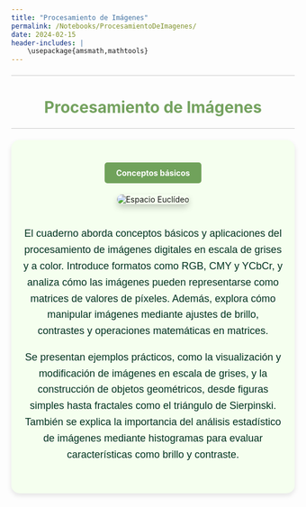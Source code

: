 ```yaml
---
title: "Procesamiento de Imágenes"
permalink: /Notebooks/ProcesamientoDeImagenes/
date: 2024-02-15
header-includes: |
    \usepackage{amsmath,mathtools}
---
```


<script
  src="https://cdn.mathjax.org/mathjax/latest/MathJax.js?config=TeX-AMS-MML_HTMLorMML"
  type="text/javascript">
</script>

<html>
<head>
    <style>
        /* Estilos para centrar y cambiar el color del texto */
        h1 {
            text-align: center; /* Centra el texto horizontalmente */
            color: rgba(72, 133, 45, 0.76); /* Cambia el color del texto a verde */
        }
    </style>
</head>
<body>

<style>

    .container {
      max-width: 800px;
      margin: 20px auto;
      overflow: hidden;
    }

    .person {
      display: flex;
      margin-bottom: 20px;
      justify-content: space-between;
      align-items: center;
      flex-wrap: wrap;
    }

    .person img {
      max-width: 200px;
      max-height: 200px;
      border-radius: 50%;
      margin-right: 20px;
      margin-left: 20px;
    }

    .person .info {
      flex: 1;
      text-align: left;
    }

    .person:nth-child(even) {
      flex-direction: row-reverse;
    }

    h2 {
      text-align: center;
      color: #333;
    }

    hr {
            border: none; /* Elimina el borde */
            height: 1px; /* Altura de la línea */
            background-color: #CCCCCC; /* Color de la línea */
            margin: 20px 0; /* Margen superior e inferior */
        }
  </style>

<hr>

<h1>Procesamiento de Imágenes</h1>

<hr>

</body>
</html>

<div class="container" style="background-color:rgb(245, 255, 239); padding: 20px; border-radius: 15px; box-shadow: 0 4px 8px rgba(0, 0, 0, 0.1);">
  <div class="person">
    <div class="info" style="text-align: center; max-width: 900px; margin: 0 auto;">
      <!-- Botón dentro del cuadro -->
      <div class="button-container" style="text-align: center; margin: 20px 0;">
        <a href="https://labmatecc.github.io/Notebooks/ProcesamientoDeImagenes/Conceptosbasicos/" 
           class="button" 
           style="padding: 10px 20px; background-color:rgba(72, 133, 45, 0.76); color: white; border: none; border-radius: 5px; text-decoration: none; font-weight: bold; display: inline-block;">
          Conceptos básicos
        </a>
      </div>
      <!-- Imagen más grande y centrada con sombras -->
      <img src="https://mismat.wordpress.com/wp-content/uploads/2023/03/96165-blog.png" 
           alt="Espacio Euclídeo" 
           style="max-width: 100%; height: auto; border-radius: 10px; box-shadow: 0 6px 12px rgba(0, 0, 0, 0.2); margin-bottom: 20px;">
      <p style="font-family: 'Arial', sans-serif; color: #013220; font-size: 18px; line-height: 1.6; margin-bottom: 15px;">
        El cuaderno aborda conceptos básicos y aplicaciones del procesamiento de imágenes digitales en escala de grises y a color. Introduce formatos como RGB, CMY y YCbCr, y analiza cómo las imágenes pueden representarse como matrices de valores de píxeles. Además, explora cómo manipular imágenes mediante ajustes de brillo, contrastes y operaciones matemáticas en matrices.
      </p>
      <p style="font-family: 'Arial', sans-serif; color: #013220; font-size: 18px; line-height: 1.6; margin-bottom: 15px;">
        Se presentan ejemplos prácticos, como la visualización y modificación de imágenes en escala de grises, y la construcción de objetos geométricos, desde figuras simples hasta fractales como el triángulo de Sierpinski. También se explica la importancia del análisis estadístico de imágenes mediante histogramas para evaluar características como brillo y contraste.
      </p>
    </div>
  </div>
</div>


  <html>
<head>
    <style>
        .button-container {
            text-align: center; /* Centra el contenido horizontalmente */
        }

        .button {
            display: inline-block;
            padding: 10px 20px;
            border-radius: 20px; /* Esto hace que el botón tenga forma de pastilla */
            background-color: rgba(72, 133, 45, 0.76); /* Cambia el color del botón a verde */
            color: white; /* Cambia el color del texto a blanco */
            text-decoration: none; /* Elimina el subrayado predeterminado en los enlaces */
            font-size: 16px; /* Cambia el tamaño del texto */
            font-weight: bold; /* Hace que el texto sea más audaz */
            border: none; /* Elimina el borde del botón */
        }
    </style>
</head>
<body>
<hr>
<div class="button-container" style="text-align: center; margin: 20px 0;">
  <a href="https://labmatecc.github.io/Notebooks/ProcesamientoDeImagenes/Metricas/" 
     class="button" 
     style="padding: 10px 20px; color: white; border: none; border-radius: 5px; text-decoration: none; font-weight: bold;">
    Métricas en imágenes
  </a>
</div>

<div class="container" style="background-color: #f4f4f9; padding: 20px; border-radius: 15px; box-shadow: 0 4px 8px rgba(0, 0, 0, 0.1);">
    <div class="person">
      <div class="info" style="text-align: center; max-width: 900px; margin: 0 auto;">
      <!-- Imagen más grande y centrada con sombras -->
            <img src="https://github.com/labmatecc/labmatecc.github.io/blob/main/Im%C3%A1genes/Distorsionada.png?raw=true" 
                 alt="Métricas" 
                 style="max-width: 100%; height: auto; border-radius: 10px; box-shadow: 0 6px 12px rgba(0, 0, 0, 0.2); margin-bottom: 20px;">
            <!-- Pie de página -->
            <footer style="text-align: center; margin-top: 2px; font-family: 'Arial', sans-serif; color: #7f8c8d; font-size: 16px;">
                Errores
            </footer>
        <p style="font-family: 'Arial', sans-serif; color: #34495e; font-size: 18px; line-height: 1.6; margin-bottom: 15px;">Se presentan métricas con referencia completa, como el Error Cuadrático Medio (MSE) y la Relación Señal-Ruido de Pico (PSNR), que comparan imágenes procesadas con una referencia ideal para cuantificar la distorsión. Además, se analizan métricas sin referencia, como el Índice de Similitud Estructural (SSIM) y su extensión Multi-SSIM, que evalúan la calidad visual considerando luminancia, contraste y estructura sin necesidad de una imagen ideal. También se discute el error estructural y su relación con estas métricas, proporcionando ejemplos numéricos y cálculos aplicados a imágenes de prueba.</p>
      </div>
    </div>
</div>

<hr>


<div class="button-container" style="text-align: center; margin: 20px 0;">
  <a href="https://labmatecc.github.io/Notebooks/ProcesamientoDeImagenes/FuncionesElementales/" 
     class="button" 
     style="padding: 10px 20px; color: white; border: none; border-radius: 5px; text-decoration: none; font-weight: bold;">
    Aplicaciones y funciones elementales
  </a>
</div>

<div class="container" style="background-color: #f4f4f9; padding: 20px; border-radius: 15px; box-shadow: 0 4px 8px rgba(0, 0, 0, 0.1);">
    <div class="person">
      <div class="info" style="text-align: center; max-width: 900px; margin: 0 auto;">
      <!-- Imagen más grande y centrada con sombras -->
            <img src="https://www.ivanandrei.com/wp-content/uploads/2022/06/rgb-ycbcr.png" 
                 alt="Espacio Euclídeo" 
                 style="max-width: 100%; height: auto; border-radius: 10px; box-shadow: 0 6px 12px rgba(0, 0, 0, 0.2); margin-bottom: 20px;">
            <!-- Pie de página -->
            <footer style="text-align: center; margin-top: 2px; font-family: 'Arial', sans-serif; color: #7f8c8d; font-size: 16px;">
                RGB y YCbCr
            </footer>
        <p style="font-family: 'Arial', sans-serif; color: #34495e; font-size: 18px; line-height: 1.6; margin-bottom: 15px;">Se abordan aplicaciones de funciones elementales en el procesamiento de imágenes digitales, centrándose en transformaciones potenciales, exponenciales y logarítmicas para mejorar la iluminación y el contraste. Presenta técnicas como la corrección gamma, que ajusta el brillo de imágenes mal expuestas mediante funciones de potencia. También incluye herramientas para transformar imágenes entre espacios de color RGB y YCbCr, aplicando correcciones específicas en el canal de luminancia (Y). Además, se implementan funciones para visualizar histogramas y ajustar niveles de brillo y contraste. El cuaderno utiliza imágenes subexpuestas y sobreexpuestas como ejemplos, mostrando sus respectivas transformaciones y resultados.</p>
      </div>
    </div>
</div>

<hr>

<div class="button-container" style="text-align: center; margin: 20px 0;">
  <a href="https://labmatecc.github.io/Notebooks/ProcesamientoDeImagenes/TranformacionesLineales/" 
     class="button" 
     style="padding: 10px 20px; color: white; border: none; border-radius: 5px; text-decoration: none; font-weight: bold;">
    Transformaciones lineales y automatización del proceso
  </a>
</div>
<div class="container" style="background-color: #f4f4f9; padding: 20px; border-radius: 15px; box-shadow: 0 4px 8px rgba(0, 0, 0, 0.1);">
    <div class="person">
      <div class="info" style="text-align: center; max-width: 900px; margin: 0 auto;">
      <!-- Imagen más grande y centrada con sombras -->
            <img src="https://github.com/labmatecc/labmatecc.github.io/blob/main/Im%C3%A1genes/Transformaciones.png?raw=true" 
                 alt="Espacio Euclídeo" 
                 style="max-width: 100%; height: auto; border-radius: 10px; box-shadow: 0 6px 12px rgba(0, 0, 0, 0.2); margin-bottom: 20px;">
            <!-- Pie de página -->
            <footer style="text-align: center; margin-top: 2px; font-family: 'Arial', sans-serif; color: #7f8c8d; font-size: 16px;">
                Transformaciones aplicadas a una imagen
            </footer>
        <p style="font-family: 'Arial', sans-serif; color: #34495e; font-size: 18px; line-height: 1.6; margin-bottom: 15px;">Este cuaderno aborda el procesamiento de imágenes mediante transformaciones lineales y técnicas de automatización para mejorar la calidad visual. Se presentan funciones auxiliares en Julia para realizar tareas como la conversión entre espacios de color RGB y YCbCr, ajuste de valores de píxeles, creación de histogramas y transformaciones específicas para mejorar el contraste. Se introduce la trasformación lineal como una herramienta para expandir el rango de valores de los píxeles y mejorar significativamente el contraste de las imágenes. Además, se describe una variación de esta técnica que utiliza transformaciones lineales a trozos para ajustar los percentiles de los píxeles a intervalos uniformemente distribuidos. El cuaderno incluye ejemplos visuales que muestran los efectos de estas transformaciones.</p>
      </div>
    </div>
</div>

<hr>

<div class="button-container" style="text-align: center; margin: 20px 0;">
  <a href="https://labmatecc.github.io/Notebooks/ProcesamientoDeImagenes/Probabilidad/" 
     class="button" 
     style="padding: 10px 20px; color: white; border: none; border-radius: 5px; text-decoration: none; font-weight: bold;">
    Probabilidad en el procesamiento de imágenes
  </a>
</div>

<div class="container" style="background-color: #f4f4f9; padding: 20px; border-radius: 15px; box-shadow: 0 4px 8px rgba(0, 0, 0, 0.1);">
    <div class="person">
      <div class="info" style="text-align: center; max-width: 900px; margin: 0 auto;">
      <!-- Imagen más grande y centrada con sombras -->
            <img src="https://i.ytimg.com/vi/BC31_smmFEs/maxresdefault.jpg" 
                 alt="Espacio Euclídeo" 
                 style="max-width: 100%; height: auto; border-radius: 10px; box-shadow: 0 6px 12px rgba(0, 0, 0, 0.2); margin-bottom: 20px;">
            <!-- Pie de página -->
            <footer style="text-align: center; margin-top: 2px; font-family: 'Arial', sans-serif; color: #7f8c8d; font-size: 16px;">
                Ecualización del Histograma
            </footer>
        <p style="font-family: 'Arial', sans-serif; color: #34495e; font-size: 18px; line-height: 1.6; margin-bottom: 15px;">Se define la relación entre imágenes digitales y variables aleatorias, donde cada píxel representa un valor que puede ser modelado como una variable aleatoria con una distribución de probabilidad. Se detalla cómo los histogramas de las imágenes representan gráficamente estas distribuciones, y cómo pueden transformarse para cumplir ciertos objetivos mediante técnicas como la ecualización del histograma. Este procedimiento busca lograr distribuciones uniformes, garantizando que todos los tonos de gris estén representados equitativamente. Además, el cuaderno introduce el teorema de transformación de variables aleatorias, explicando cómo modificar una variable aleatoria con una función de densidad conocida para que adopte otra distribución deseada.</p>
      </div>
    </div>
</div>

<hr>

<div class="button-container" style="text-align: center; margin: 20px 0;">
  <a href="https://labmatecc.github.io/Notebooks/ProcesamientoDeImagenes/Matrices/" 
     class="button" 
     style="padding: 10px 20px; color: white; border: none; border-radius: 5px; text-decoration: none; font-weight: bold;">
    Matrices y transformaciones lineales
  </a>
</div>

<div class="container" style="background-color: #f4f4f9; padding: 20px; border-radius: 15px; box-shadow: 0 4px 8px rgba(0, 0, 0, 0.1);">
    <div class="person">
      <div class="info" style="text-align: center; max-width: 900px; margin: 0 auto;">
      <!-- Imagen más grande y centrada con sombras -->
            <img src="https://comprimeme.wordpress.com/wp-content/uploads/2014/12/lenna-600x197.png" 
                 alt="Espacio Euclídeo" 
                 style="max-width: 100%; height: auto; border-radius: 10px; box-shadow: 0 6px 12px rgba(0, 0, 0, 0.2); margin-bottom: 20px;">
            <!-- Pie de página -->
            <footer style="text-align: center; margin-top: 2px; font-family: 'Arial', sans-serif; color: #7f8c8d; font-size: 16px;">
                Compresión de una imagen
            </footer>
        <p style="font-family: 'Arial', sans-serif; color: #34495e; font-size: 18px; line-height: 1.6; margin-bottom: 15px;">El cuaderno explora cómo las matrices y las transformaciones lineales pueden aplicarse en el procesamiento de imágenes. El contenido incluye operaciones básicas con matrices, como la generación del negativo de una imagen, la transposición para rotaciones y reflejos, la sobreposición mediante la suma de matrices, y el producto de matrices para efectos como compresión y resaltado de bordes. También se describen métodos para segmentar partes específicas de imágenes usando matrices personalizadas. Se muestra también como modificar imágenes mediante rotaciones y cambios de perspectiva utilizando coordenadas homogéneas y proyectivas.</p>
      </div>
    </div>
</div>

<hr>

<div class="button-container" style="text-align: center; margin: 20px 0;">
  <a href="https://labmatecc.github.io/Notebooks/ProcesamientoDeImagenes/Difuminado-Ruido/" 
     class="button" 
     style="padding: 10px 20px; color: white; border: none; border-radius: 5px; text-decoration: none; font-weight: bold;">
    Difuminado y ruido
  </a>
</div>

<div class="container" style="background-color: #f4f4f9; padding: 20px; border-radius: 15px; box-shadow: 0 4px 8px rgba(0, 0, 0, 0.1);">
    <div class="person">
      <div class="info" style="text-align: center; max-width: 900px; margin: 0 auto;">
      <!-- Imagen más grande y centrada con sombras -->
            <img src="https://solucioningenieril.com/imagenes/asignaturas/vision_artificial/tema_9/9.png" 
                 alt="Espacio Euclídeo" 
                 style="max-width: 100%; height: auto; border-radius: 10px; box-shadow: 0 6px 12px rgba(0, 0, 0, 0.2); margin-bottom: 20px;">
            <!-- Pie de página -->
            <footer style="text-align: center; margin-top: 2px; font-family: 'Arial', sans-serif; color: #7f8c8d; font-size: 16px;">
                Aplicación de Filtros a una Imagen
            </footer>
        <p style="font-family: 'Arial', sans-serif; color: #34495e; font-size: 18px; line-height: 1.6; margin-bottom: 15px;">El cuaderno explora técnicas de restauración de imágenes afectadas por ruido. Aborda tres tipos de ruido: AWGN (variaciones aleatorias normales), sal y pimienta (píxeles dispersos blancos y negros) y speckle (ruido multiplicativo típico en imágenes médicas). Se muestran métodos de difuminado, como el promedio simple, gaussiano y convolución, que suavizan imágenes reduciendo ruido. También se explican técnicas de filtrado como el filtrado de mediana, efectivo contra el ruido sal y pimienta, y el filtrado por variación total, que equilibra reducción de ruido y preservación de detalles. Cada método es evaluado en imágenes con diferentes tipos de ruido, destacando sus fortalezas según el caso. Incluye referencias útiles y es una guía práctica para aprender y aplicar procesamiento de imágenes.</p>
      </div>
    </div>
</div>

<hr>

<div class="button-container" style="text-align: center; margin: 20px 0;">
  <a href="https://labmatecc.github.io/Notebooks/ProcesamientoDeImagenes/Convolucion/" 
     class="button" 
     style="padding: 10px 20px; color: white; border: none; border-radius: 5px; text-decoration: none; font-weight: bold;">
    Convolución y filtrado
  </a>
</div>

<div class="container" style="background-color: #f4f4f9; padding: 20px; border-radius: 15px; box-shadow: 0 4px 8px rgba(0, 0, 0, 0.1);">
    <div class="person">
      <div class="info" style="text-align: center; max-width: 900px; margin: 0 auto;">
      <!-- Imagen más grande y centrada con sombras -->
            <img src="https://eng.libretexts.org/@api/deki/files/20283/CircularConvolution-display.png" 
                 alt="Espacio Euclídeo" 
                 style="max-width: 100%; height: auto; border-radius: 10px; box-shadow: 0 6px 12px rgba(0, 0, 0, 0.2); margin-bottom: 20px;">
            <!-- Pie de página -->
            <footer style="text-align: center; margin-top: 2px; font-family: 'Arial', sans-serif; color: #7f8c8d; font-size: 16px;">
                Convolución Circular
            </footer>
        <p style="font-family: 'Arial', sans-serif; color: #34495e; font-size: 18px; line-height: 1.6; margin-bottom: 15px;">Este cuaderno trata sobre el uso de la convolución y el filtrado de imágenes. Se inicia con una introducción a diferentes variantes de convoluciones (continuas, discretas, lineales, circulares, entre otras) y se centra en las convoluciones lineales y circulares, tanto para secuencias como para matrices. Posteriormente, se muestra cómo se aplica la convolución en el procesamiento de imágenes. Esto incluye el uso de kernels (también llamados filtros) que permiten realizar transformaciones locales, como suavizado, detección de bordes y mejora de detalles en imágenes. Ejemplos prácticos muestran cómo utilizar la convolución para modificar matrices asociadas a imágenes y obtener efectos específicos. Además, se exploran diferentes tipos de kernels y sus aplicaciones. Entre ellos se incluyen filtros de identidad, detección de bordes, realce, desenfoque y gradientes, con ejemplos que ilustran cómo aplicarlos mediante la función imfilter.</p>
      </div>
    </div>
</div>

<hr>


<!-- Contenedor para referencias de imágenes -->
<div class="container" style="background-color: #f4f4f9; padding: 20px; border-radius: 15px; box-shadow: 0 4px 8px rgba(0, 0, 0, 0.1); margin-top: 20px;">
    <div class="info" style="text-align: center; max-width: 900px; margin: 0 auto;">
        <!-- Imagen centrada y más pequeña -->
        <img src="https://apastyle.apa.org/images/references-page-category_tcm11-282727_w1024_n.jpg" 
             alt="Descripción de la imagen" 
             style="max-width: 50%; height: auto; border-radius: 10px; box-shadow: 0 6px 12px rgba(0, 0, 0, 0.2); margin-bottom: 20px;">
        <footer style="text-align: center; margin-top: 2px; font-family: 'Arial', sans-serif; color: #7f8c8d; font-size: 16px;">
            Créditos de las imágenes
        </footer>
        <!-- Título más grande -->
        <h2 style="font-family: 'Arial', sans-serif; font-size: 28px; color: #2C3E50; font-weight: bold; margin-bottom: 15px;">
            Imágenes tomadas de
        </h2>
        <div class="references" style="text-align: start; max-width: 900px; margin: 0 auto; font-size: 16px; color: #34495e;">
            <!-- Uso de flex para alinear el texto y el enlace -->
            <p style="font-family: 'Arial', sans-serif; line-height: 1.6;">
                <span style="display: flex; justify-content: space-between;">
                    <span>1. Conceptos básicos</span> 
                    <a href="https://mismat.wordpress.com/2023/03/01/el-triangulo-de-sierpinski/" target="_blank" style="color: #3498db; text-decoration: none;">El triángulo de Sierpinski</a>
                </span>
                <span style="display: flex; justify-content: space-between;">
                    <span>2. Aplicaciones y funciones elementales</span> 
                    <a href="https://www.ivanandrei.com/rgb-vs-ycbcr-cual-es-mejor-en-una-conexion-hdmi/" target="_blank" style="color: #3498db; text-decoration: none;">RGB vs YCbCr</a>
                </span>
                <span style="display: flex; justify-content: space-between;">
                    <span>3. Automatización del proceso</span> 
                    <a href="https://loqueopino.com/como-mejorar-la-calidad-de-una-foto-online/" target="_blank" style="color: #3498db; text-decoration: none;">Cómo mejorar la calidad de una foto</a>
                </span>
                <span style="display: flex; justify-content: space-between;">
                    <span>4. Transformaciones lineales</span> 
                    <a href="https://comprimeme.wordpress.com/compresion-con-perdida-y-sin-perdida/" target="_blank" style="color: #3498db; text-decoration: none;">Compresión con pérdida y sin pérdida</a>
                </span>
                <span style="display: flex; justify-content: space-between;">
                    <span>5. Probabilidad</span> 
                    <a href="https://www.youtube.com/watch?v=BC31_smmFEs" target="_blank" style="color: #3498db; text-decoration: none;">Video sobre probabilidad eb el procesamiento de imágenes</a>
                </span>
                <span style="display: flex; justify-content: space-between;">
                    <span>6. Filtros y Ruido</span> 
                    <a href="https://solucioningenieril.com/vision_artificial/filtros_en_imagenes" target="_blank" style="color: #3498db; text-decoration: none;"> Aplicación de Filtros a una Imagen </a>
                </span>
                <span style="display: flex; justify-content: space-between;">
                    <span>7. Convolución</span> 
                    <a href="https://espanol.libretexts.org/Ingenieria/Se%C3%B1ales_y_Sistemas_%28Baraniuk_et_al.%29/07%3A_Serie_Discreta_de_Fourier_de_Tiempo_%28DTFS%29/7.05%3A_Convoluci%C3%B3n_Circular_de_Tiempo_Discreto_y_el_DTFS" target="_blank" style="color: #3498db; text-decoration: none;">Convolución circular de tiempo discreto</a>
                </span>
            </p>
        </div>
    </div>
</div>
